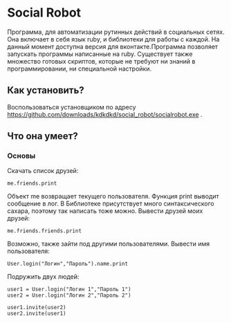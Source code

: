 ﻿Social Robot
============
Программа, для автоматизации рутинных действий в социальных сетях. Она включает в себя язык ruby, и библиотеки для работы с каждой. На данный момент доступна версия для вконтакте.Программа позволяет запускать программы написанные на ruby. Существует также множество готовых скриптов, которые не требуют ни знаний в программировании, ни специальной настройки.


Как установить?
---------------------
Воспользоваться установщиком по адресу https://github.com/downloads/kdkdkd/social_robot/socialrobot.exe .


Что она умеет?
-------------------

### Основы

Скачать список друзей:
	
	me.friends.print

Объект me возвращает текущего пользователя. Функция print выводит сообщение в лог. В Библиотеке присутствует много синтаксического сахара, поэтому так написать тоже можно.
Вывести друзей моих друзей:

	me.friends.friends.print

Возможно, также зайти под другими пользователями.
Вывести имя пользователя:

	User.login("Логин","Пароль").name.print

Подружить двух людей:

	user1 = User.login("Логин 1","Пароль 1")
	user2 = User.login("Логин 2","Пароль 2")

	user1.invite(user2)
	user2.invite(user1)